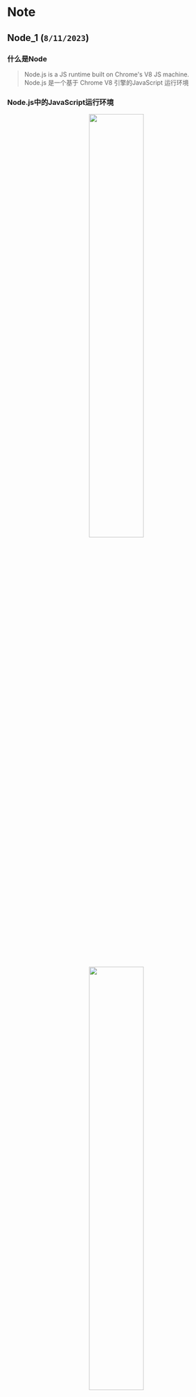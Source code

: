 
# Note

## Node_1 (`8/11/2023`)

### 什么是Node
> Node.js is a JS runtime built on Chrome's V8 JS machine.<br/>
> Node.js 是一个基于 Chrome V8 引擎的JavaScript 运行环境<br/>

### Node.js中的JavaScript运行环境
<p align='center'><img src='../image/Why can JS run in the browser.png' width='50%' /></p>

<p align='center'><img src='../image/JS operates DOM.png' width='50%' height='50%' /></p>

*JS前端的运行环境是浏览器*
*JS后端的运行环境是Node.js*
> Node.js中无法调用DOM和BOM等浏览器内置方法

